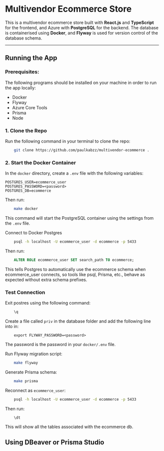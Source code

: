 # Multivendor Ecommerce Store

This is a multivendor ecommerce store built with **React.js** and **TypeScript** for the frontend, and Azure with **PostgreSQL** for the backend. The database is containerised using **Docker**, and **Flyway** is used for version control of the database schema.

---

## Running the App


### Prerequisites:

The following programs should be installed on your machine in order to run the app locally:
- Docker 
- Flyway
- Azure Core Tools
- Prisma 
- Node


### 1. Clone the Repo

Run the following command in your terminal to clone the repo:

``` bash
    git clone https://github.com/paulkabzz/multivendor-ecommerce .
```

### 2. Start the Docker Container

In the `docker` directory, create a `.env` file with the following variables:

```
POSTGRES_USER=ecommerce_user
POSTGRES_PASSWORD=<password>
POSTGRES_DB=ecommerce
```

Then run:
```bash
    make docker
```

This command will start the PostgreSQL container using the settings from the `.env` file.

Connect to Docker Postgres
```bash
    psql -h localhost -U ecommerce_user -d ecommerce -p 5433
```

Then run:
```sql
    ALTER ROLE ecommerce_user SET search_path TO ecommerce;
```

This tells Postgres to automatically use the ecommerce schema when ecommerce_user connects, so tools like psql, Prisma, etc., behave as expected without extra schema prefixes.

### Test Connection

Exit postres using the following command:

```bash
    \q
```

Create a file called `priv` in the database folder and add the following line into in:

```
    export FLYWAY_PASSWORD=<password>
```
The password is the password in your `docker/.env` file.


Run Flyway migration script:
```bash
    make flyway
```

Generate Prisma schema:

```bash
    make prisma
```

Reconnect as `ecommerce_user`:
```bash
    psql -h localhost -U ecommerce_user -d ecommerce -p 5433
```

Then run:

```bash
    \dt
```

This will show all the tables associated with the ecommerce db.

## Using DBeaver or Prisma Studio

